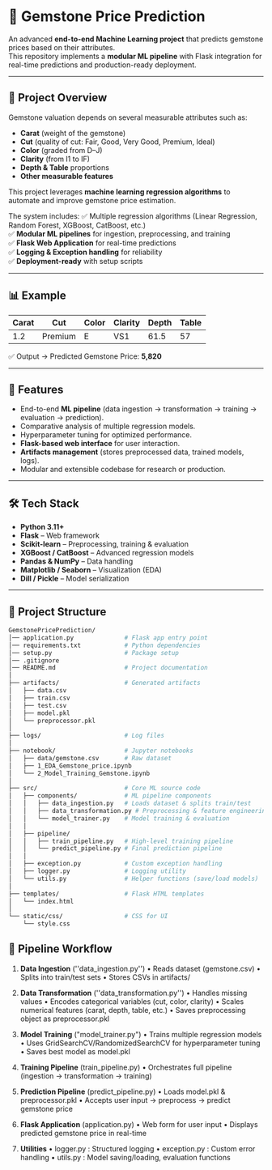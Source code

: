 # 💎 Gemstone Price Prediction

An advanced **end-to-end Machine Learning project** that predicts gemstone prices based on their attributes.  
This repository implements a **modular ML pipeline** with Flask integration for real-time predictions and production-ready deployment.

---

## 📌 Project Overview

Gemstone valuation depends on several measurable attributes such as:

- **Carat** (weight of the gemstone)  
- **Cut** (quality of cut: Fair, Good, Very Good, Premium, Ideal)  
- **Color** (graded from D–J)  
- **Clarity** (from I1 to IF)  
- **Depth & Table** proportions  
- **Other measurable features**

This project leverages **machine learning regression algorithms** to automate and improve gemstone price estimation.  

The system includes:
✅ Multiple regression algorithms (Linear Regression, Random Forest, XGBoost, CatBoost, etc.)  
✅ **Modular ML pipelines** for ingestion, preprocessing, and training  
✅ **Flask Web Application** for real-time predictions  
✅ **Logging & Exception handling** for reliability  
✅ **Deployment-ready** with setup scripts  

---

## 📊 Example

| Carat | Cut     | Color | Clarity | Depth | Table |
|-------|---------|-------|---------|-------|-------|
| 1.2   | Premium | E     | VS1     | 61.5  | 57    |

✅ Output → Predicted Gemstone Price: **5,820**

---

## 🚀 Features

- End-to-end **ML pipeline** (data ingestion → transformation → training → evaluation → prediction).  
- Comparative analysis of multiple regression models.  
- Hyperparameter tuning for optimized performance.  
- **Flask-based web interface** for user interaction.  
- **Artifacts management** (stores preprocessed data, trained models, logs).  
- Modular and extensible codebase for research or production.  

---

## 🛠️ Tech Stack

- **Python 3.11+**  
- **Flask** – Web framework  
- **Scikit-learn** – Preprocessing, training & evaluation  
- **XGBoost / CatBoost** – Advanced regression models  
- **Pandas & NumPy** – Data handling  
- **Matplotlib / Seaborn** – Visualization (EDA)  
- **Dill / Pickle** – Model serialization  

---

## 📂 Project Structure

```bash
GemstonePricePrediction/
│── application.py              # Flask app entry point
│── requirements.txt            # Python dependencies
│── setup.py                    # Package setup
│── .gitignore
│── README.md                   # Project documentation
│
├── artifacts/                  # Generated artifacts
│   ├── data.csv
│   ├── train.csv
│   ├── test.csv
│   ├── model.pkl
│   └── preprocessor.pkl
│
├── logs/                       # Log files
│
├── notebook/                   # Jupyter notebooks
│   ├── data/gemstone.csv       # Raw dataset
│   ├── 1_EDA_Gemstone_price.ipynb
│   └── 2_Model_Training_Gemstone.ipynb
│
├── src/                        # Core ML source code
│   ├── components/             # ML pipeline components
│   │   ├── data_ingestion.py   # Loads dataset & splits train/test
│   │   ├── data_transformation.py # Preprocessing & feature engineering
│   │   └── model_trainer.py    # Model training & evaluation
│   │
│   ├── pipeline/
│   │   ├── train_pipeline.py   # High-level training pipeline
│   │   └── predict_pipeline.py # Final prediction pipeline
│   │
│   ├── exception.py            # Custom exception handling
│   ├── logger.py               # Logging utility
│   └── utils.py                # Helper functions (save/load models)
│
├── templates/                  # Flask HTML templates
│   └── index.html
│
└── static/css/                 # CSS for UI
    └── style.css
```

## 🧩 Pipeline Workflow

1. **Data Ingestion** (''data_ingestion.py'')
   • Reads dataset (gemstone.csv)
   • Splits into train/test sets
   • Stores CSVs in artifacts/

2. **Data Transformation** (''data_transformation.py'')
   • Handles missing values
   • Encodes categorical variables (cut, color, clarity)
   • Scales numerical features (carat, depth, table, etc.)
   • Saves preprocessing object as preprocessor.pkl

3. **Model Training** ("model_trainer.py")
   • Trains multiple regression models
   • Uses GridSearchCV/RandomizedSearchCV for hyperparameter tuning
   • Saves best model as model.pkl

4. **Training Pipeline** (train_pipeline.py)
   • Orchestrates full pipeline (ingestion → transformation → training)

5. **Prediction Pipeline** (predict_pipeline.py)
   • Loads model.pkl & preprocessor.pkl
   • Accepts user input → preprocess → predict gemstone price

6. **Flask Application** (application.py)
   • Web form for user input
   • Displays predicted gemstone price in real-time

7. **Utilities**
   • logger.py : Structured logging
   • exception.py : Custom error handling
   • utils.py : Model saving/loading, evaluation functions


